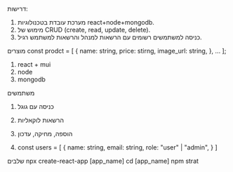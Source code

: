 דרישות:
1. מערכת עובדת בטכנולוגיות react+node+mongodb.
2. מימוש של CRUD (create, read, update, delete).
3. כניסה למשתמשים רשומים עם הרשאות למנהל והרשאות למשתמש רגיל.

מוצרים
const prodct = [
    {
        name: string,
        price: stirng,
        image_url: string,
    },
    ...
];

1. react + mui
2. node
3. mongodb

משתמשים
1. כניסה עם גוגל
2. הרשאות לוקאליות
3. הוספה, מחיקה, עדכון

4. const users = [
    {
        name: string,
        email: string,
        role: "user" | "admin",
    }
]


שלבים
npx create-react-app [app_name]
cd [app_name]
npm strat

